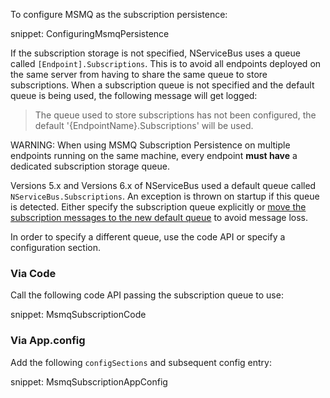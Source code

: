 To configure MSMQ as the subscription persistence:

snippet: ConfiguringMsmqPersistence

If the subscription storage is not specified, NServiceBus uses a queue called `[Endpoint].Subscriptions`. This is to avoid all endpoints deployed on the same server from having to share the same queue to store subscriptions. When a subscription queue is not specified and the default queue is being used, the following message will get logged:

>The queue used to store subscriptions has not been configured, the default '{EndpointName}.Subscriptions' will be used.

WARNING: When using MSMQ Subscription Persistence on multiple endpoints running on the same machine, every endpoint **must have** a dedicated subscription storage queue. 

Versions 5.x and Versions 6.x of NServiceBus used a default queue called `NServiceBus.Subscriptions`. An exception is thrown on startup if this queue is detected. Either specify the subscription queue explicitly or [move the subscription messages to the new default queue](/nservicebus/upgrades/6to7/moving-msmq-subscriptions.md) to avoid message loss.

In order to specify a different queue, use the code API or specify a configuration section.


### Via Code

Call the following code API passing the subscription queue to use:

snippet: MsmqSubscriptionCode


### Via App.config

Add the following `configSections` and subsequent config entry:

snippet: MsmqSubscriptionAppConfig